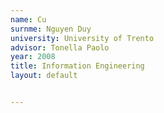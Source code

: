 ```yaml
---
name: Cu  
surnme: Nguyen Duy
university: University of Trento
advisor: Tonella Paolo
year: 2008
title: Information Engineering
layout: default


---
```

